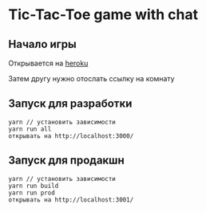 # Tic-Tac-Toe game with chat

## Начало игры
Открывается на [heroku](https://protected-reaches-48178.herokuapp.com/)

Затем другу нужно отослать ссылку на комнату

## Запуск для разработки
```
yarn // установить зависимости
yarn run all
открывать на http://localhost:3000/
```

## Запуск для продакшн
```
yarn // установить зависимости
yarn run build
yarn run prod
открывать на http://localhost:3001/
```
